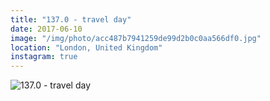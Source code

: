 ```yaml
---
title: "137.0 - travel day"
date: 2017-06-10
image: "/img/photo/acc487b7941259de99d2b0c0aa566df0.jpg"
location: "London, United Kingdom"
instagram: true
---
```


![137.0 - travel day](/img/photo/acc487b7941259de99d2b0c0aa566df0.jpg)
